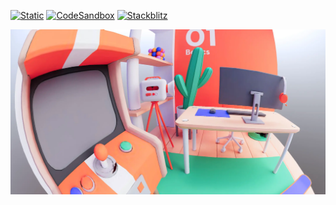 [![Static](https://img.shields.io/badge/demo-%23646CFF.svg?logo=html5&logoColor=white)](https://pmndrs.github.io/examples/threejs-journey-lv-1-fisheye)
[![CodeSandbox](https://img.shields.io/badge/codesandbox-040404?logo=codesandbox&logoColor=DBDBDB)](https://codesandbox.io/s/github/pmndrs/examples/tree/main/demos/threejs-journey-lv-1-fisheye)
[![Stackblitz](https://img.shields.io/badge/stackblitz-fff?logo=Stackblitz&logoColor=1389FD)](https://stackblitz.com/github/pmndrs/examples/tree/main/demos/threejs-journey-lv-1-fisheye)

![](thumbnail.webp)
